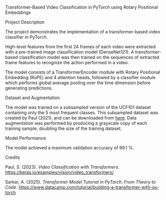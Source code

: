 Transformer-Based Video Classification in PyTorch using Rotary Positional Embeddings

Project Description

The project demonstrates the implementation of a transformer-based video classifier in PyTorch.

High-level features from the first 24 frames of each video were extracted with a pre-trained image classification model (DenseNet121). 
A transformer-based classification model was then trained on the sequences of extracted frame features to recognize the action performed in a video. 

The model consists of a TransformerEncoder module with Rotary Positional Embedding (RoPE) and 4 attention heads, 
followed by a classifier module which performs global average pooling over the time dimension before generating predictions.

Dataset and Augmentation

The model was trained on a subsampled version of the UCF101 dataset containing only the 5 most frequent classes. This subsampled dataset was created by Paul (2021), 
and can be downloaded from [here](https://github.com/sayakpaul/Action-Recognition-in-TensorFlow/releases/download/v1.0.0/ucf101_top5.tar.gz).
Data augmentation was performed by producing a grayscale copy of each training sample, doubling the size of the training dataset.

Model Performance

The model achieved a maximum validation accuracy of 99.1 %.

Credits

Paul, S. (2023). *Video Classification with Transformers*. https://keras.io/examples/vision/video_transformers/

Sarkar, A. (2025). *Transformer Model Tutorial in PyTorch: From Theory to Code*. https://www.datacamp.com/tutorial/building-a-transformer-with-py-torch



